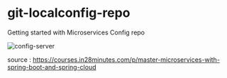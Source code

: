 # git-localconfig-repo
Getting started with Microservices Config repo

![config-server](https://user-images.githubusercontent.com/63764427/155868325-921168d9-8244-4bbb-99e8-d90c2c0f4176.png)

source : https://courses.in28minutes.com/p/master-microservices-with-spring-boot-and-spring-cloud 

